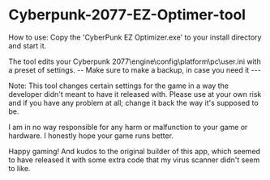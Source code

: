 # Cyberpunk-2077-EZ-Optimer-tool

How to use: Copy the 'CyberPunk EZ Optimizer.exe' to your install directory and start it.

The tool edits your Cyberpunk 2077\engine\config\platform\pc\user.ini with a preset of settings. -- Make sure to make a backup, in case you need it ---

Note: This tool changes certain settings for the game in a way the developer didn't meant to have it released with. Please use at your own risk and if you have any problem at all; change it back the way it's supposed to be.

I am in no way responsible for any harm or malfunction to your game or hardware. I honestly hope your game runs better.

Happy gaming! And kudos to the original builder of this app, which seemed to have released it with some extra code that my virus scanner didn't seem to like.
